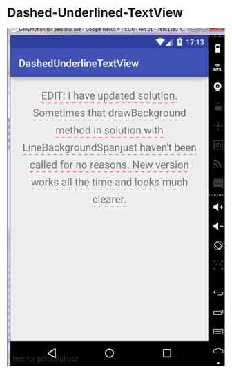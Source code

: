 # Dashed-Underlined-TextView

![](https://github.com/jintoga/Dashed-Underlined-TextView/blob/master/Untitled.png)
